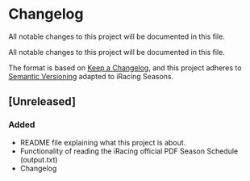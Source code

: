 # Changelog

All notable changes to this project will be documented in this file.

All notable changes to this project will be documented in this file.

The format is based on [Keep a Changelog](https://keepachangelog.com/en/1.0.0/),
and this project adheres to [Semantic Versioning](https://semver.org/spec/v2.0.0.html) adapted to iRacing Seasons.

## [Unreleased]

### Added

- README file explaining what this project is about.
- Functionality of reading the iRacing official PDF Season Schedule (output.txt)
- Changelog
